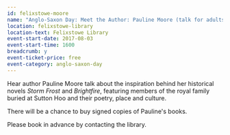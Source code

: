 ```yaml
---
id: felixstowe-moore
name: "Anglo-Saxon Day: Meet the Author: Pauline Moore (talk for adults)"
location: felixstowe-library
location-text: Felixstowe Library
event-start-date: 2017-08-03
event-start-time: 1600
breadcrumb: y
event-ticket-price: free
event-category: anglo-saxon-day
---
```


Hear author Pauline Moore talk about the inspiration behind her historical novels <cite>Storm Frost</cite> and <cite>Brightfire</cite>, featuring members of the royal family buried at Sutton Hoo and their poetry, place and culture.

There will be a chance to buy signed copies of Pauline's books.

Please book in advance by contacting the library.

